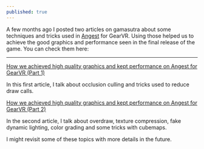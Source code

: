 ```yaml
---
published: true
---
```

A few months ago I posted two articles on gamasutra about some techniques and tricks used in [Angest](https://www.oculus.com/experiences/gear-vr/1199148026798440/) for GearVR. Using those helped us to achieve the good graphics and performance seen in the final release of the game. You can check them here:
  
 ---
  
[How we achieved high quality graphics and kept performance on Angest for GearVR (Part 1)](https://www.gamasutra.com/blogs/TeofiloDutra/20171024/308146/How_we_achieved_high_quality_graphics_and_kept_performance_on_Angest_for_GearVR_Part_1.php)

In this first article, I talk about occlusion culling and tricks used to reduce draw calls.
  
  
[How we achieved high quality graphics and kept performance on Angest for GearVR (Part 2)](https://www.gamasutra.com/blogs/TeofiloDutra/20171106/309023/How_we_achieved_high_quality_graphics_and_kept_performance_on_Angest_for_GearVR_Part_2.php)

In the second article, I talk about overdraw, texture compression, fake dynamic lighting, color grading and some tricks with cubemaps.
  
  
I might revisit some of these topics with more details in the future.
